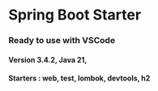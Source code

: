 # Spring Boot Starter

### Ready to use with VSCode

#### Version 3.4.2, Java 21,

#### Starters : web, test, lombok, devtools, h2
